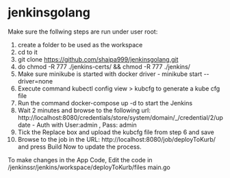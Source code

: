 # jenkinsgolang


Make sure the follwing steps are run under user root:
1. create a folder to be used as the workspace
2. cd to it
3. git clone https://github.com/shaipa999/jenkinsgolang.git
4. do chmod -R 777 ./jenkins-certs/  && chmod -R 777 ./jenkins/
5. Make sure minikube is started with docker driver - minikube start --driver=none
6. Execute command kubectl config view > kubcfg to generate a kube cfg file
7. Run the command docker-compose up -d to start the Jenkins
8. Wait 2 minutes and browse to the following url: http://localhost:8080/credentials/store/system/domain/_/credential/2/update - Auth with User:admin , Pass: admin
9. Tick the Replace box and upload the kubcfg file from step 6 and save
10. Browse to the job in the URL: http://localhost:8080/job/deployToKurb/ and press Build Now to update the process.



To make changes in the App Code, Edit the code in /jenkinssr/jenkins/workspace/deployToKurb/files main.go
